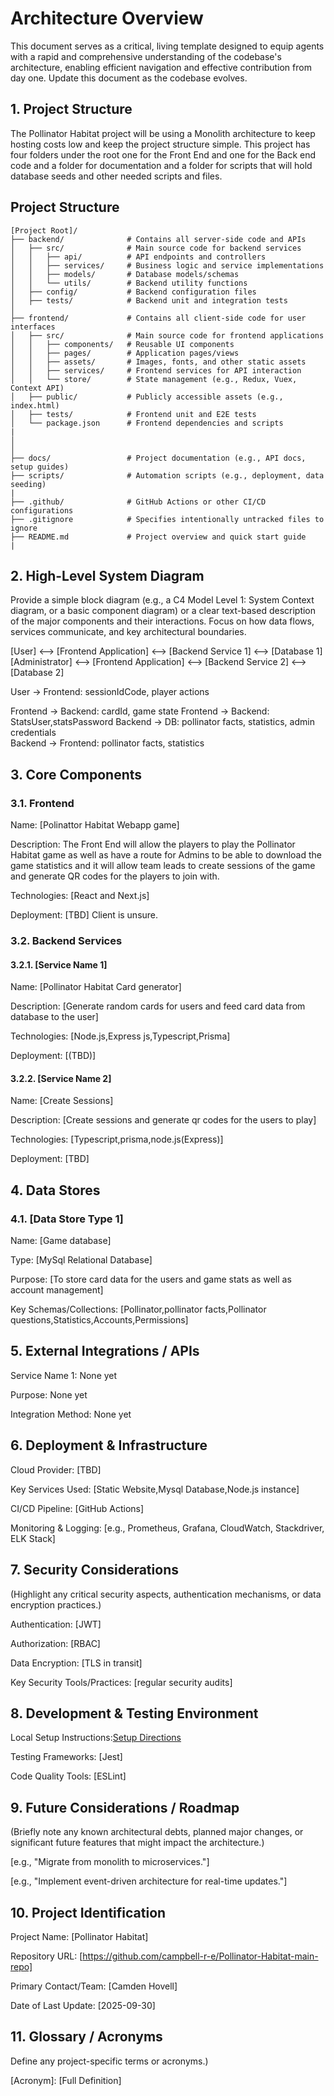 # Architecture Overview #
This document serves as a critical, living template designed to equip agents with a rapid and comprehensive understanding of the codebase's architecture, enabling efficient navigation and effective contribution from day one. Update this document as the codebase evolves.

## 1. Project Structure ##
The Pollinator Habitat project will be using a Monolith architecture to keep hosting costs low and keep the project structure simple. This project has four folders under the root one 
for the Front End and one for the Back end code and a folder for documentation and a folder for scripts that will hold database seeds and other needed scripts and files. 


## Project Structure

```text
[Project Root]/
├── backend/              # Contains all server-side code and APIs
│   ├── src/              # Main source code for backend services
│   │   ├── api/          # API endpoints and controllers
│   │   ├── services/     # Business logic and service implementations
│   │   ├── models/       # Database models/schemas
│   │   └── utils/        # Backend utility functions
│   ├── config/           # Backend configuration files
│   ├── tests/            # Backend unit and integration tests
│   
├── frontend/             # Contains all client-side code for user interfaces
│   ├── src/              # Main source code for frontend applications
│   │   ├── components/   # Reusable UI components
│   │   ├── pages/        # Application pages/views
│   │   ├── assets/       # Images, fonts, and other static assets
│   │   ├── services/     # Frontend services for API interaction
│   │   └── store/        # State management (e.g., Redux, Vuex, Context API)
│   ├── public/           # Publicly accessible assets (e.g., index.html)
│   ├── tests/            # Frontend unit and E2E tests
│   └── package.json      # Frontend dependencies and scripts
|
│   
│   
├── docs/                 # Project documentation (e.g., API docs, setup guides)
├── scripts/              # Automation scripts (e.g., deployment, data seeding)
|
├── .github/              # GitHub Actions or other CI/CD configurations
├── .gitignore            # Specifies intentionally untracked files to ignore
├── README.md             # Project overview and quick start guide
|
```


## 2. High-Level System Diagram ##
Provide a simple block diagram (e.g., a C4 Model Level 1: System Context diagram, or a basic component diagram) or a clear text-based description of the major components and their interactions. Focus on how data flows, services communicate, and key architectural boundaries.
 
[User] <--> [Frontend Application] <--> [Backend Service 1] <--> [Database 1]
[Administrator] <--> [Frontend Application] <--> [Backend Service 2] <--> [Database 2]    

User → Frontend: sessionIdCode, player actions

Frontend → Backend: cardId, game state
Frontend → Backend: StatsUser,statsPassword
Backend → DB: pollinator facts, statistics, admin credentials  
Backend → Frontend: pollinator facts, statistics


## 3. Core Components ##


### 3.1. Frontend ###

Name: [Polinattor Habitat Webapp game]

Description: The Front End will allow the players to play the Pollinator Habitat game as well as have a route for Admins to be able to download the game statistics and it will allow team leads to create sessions of the game and generate QR codes for the players to join with. 

Technologies: [React and Next.js]

Deployment: [TBD] Client is unsure. 

### 3.2. Backend Services



#### 3.2.1. [Service Name 1]

Name: [Pollinator Habitat Card generator]

Description: [Generate random cards for users and feed card data from database to the user]

Technologies: [Node.js,Express js,Typescript,Prisma]

Deployment: [(TBD)]

#### 3.2.2. [Service Name 2]

Name: [Create Sessions]

Description: [Create sessions and generate qr codes for the users to play]

Technologies: [Typescript,prisma,node.js(Express)]

Deployment: [TBD]

## 4. Data Stores


### 4.1. [Data Store Type 1]

Name: [Game database]

Type: [MySql Relational Database]

Purpose: [To store card data for the users and game stats as well as account management]

Key Schemas/Collections: [Pollinator,pollinator facts,Pollinator questions,Statistics,Accounts,Permissions]

## 5. External Integrations / APIs



Service Name 1: None yet

Purpose: None yet

Integration Method: None yet

## 6. Deployment & Infrastructure

Cloud Provider: [TBD]

Key Services Used: [Static Website,Mysql Database,Node.js instance]

CI/CD Pipeline: [GitHub Actions]

Monitoring & Logging: [e.g., Prometheus, Grafana, CloudWatch, Stackdriver, ELK Stack]

## 7. Security Considerations

(Highlight any critical security aspects, authentication mechanisms, or data encryption practices.)

Authentication: [JWT]

Authorization: [RBAC]

Data Encryption: [TLS in transit]

Key Security Tools/Practices: [regular security audits]

## 8. Development & Testing Environment

Local Setup Instructions:[Setup Directions]( https://github.com/campbell-r-e/Pollinator-Habitat-main-repo/blob/main/Contributing.md )

Testing Frameworks: [Jest]

Code Quality Tools: [ESLint]

## 9. Future Considerations / Roadmap

(Briefly note any known architectural debts, planned major changes, or significant future features that might impact the architecture.)

[e.g., "Migrate from monolith to microservices."]

[e.g., "Implement event-driven architecture for real-time updates."]

## 10. Project Identification

Project Name: [Pollinator Habitat]

Repository URL: [https://github.com/campbell-r-e/Pollinator-Habitat-main-repo]

Primary Contact/Team: [Camden Hovell]

Date of Last Update: [2025-09-30]

## 11. Glossary / Acronyms

Define any project-specific terms or acronyms.)

[Acronym]: [Full Definition]

[Term]: [Explanation]
